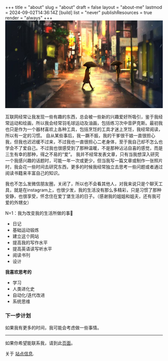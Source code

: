 +++
title = "about"
slug = "about"
draft = false
layout = "about-me"
lastmod = 2024-09-02T14:36:14Z
[build]
list = "never"
publishResources = true
render = "always"
+++
![f](/head-1.jpg "This is a sample image.")

互联网经常让我发现一些有趣的东西，总会被一些新的兴趣爱好所吸引，鉴于我经常运动和绘画，所以我会经常羽毛球运动及油画，包括练习次中音萨克斯。最初我也只是作为一个器材喜欢上各种工具，包括烹饪的工具才迷上烹饪，我经常阅读，所以有一定的习惯。
自从某些事后，我一蹶不振，我的干爹很干娘一直很担心我，但我也迟迟缓不过来，不过我也一直很担心二老身体，至于我自己却不怎么也学会不了爱自己。不过我也很感受到了那种温暖，不是那种沾沾自喜的感觉，而是三生有幸的那种，得之不易的“爱”。
我并不经常发表文章，只有当我想深入研究一个我感兴趣的话题时，可能一年一次或更少，但当我写一篇文章或制作一张照片时，我会花一些时间去研究东西，更多的时候我经常独立去思考一些问题或者通过阅读书籍来丰富自己的知识。

我也不怎么发微信朋友圈，关闭了，所以也不会看其他人，对我来说只是个聊天工具，就是在instagram上，也很少发，我的生活没有那么多精彩，只是习惯了那种安静，也很享受，怀念住在爱丁堡生活的日子。（感谢我的姐姐和姐夫，还有我可爱的外甥女）

N=1：我为改变我的生活所做的事🙈

 * 日记
 * 基础运动锻炼
 * 建立这个网站
 * 提高我的写作水平
 * 提高英语读写听水平
 * 阅读书刊
 * 设计

 **我喜欢思考的**

 * 学习
 * 人类进化史
 * 自动化/迭代改进
 * 系统思维
  
  
<h3>下一步计划</h3>
<p class="sublarge">如果我有更多的时间，我可能会考虑做一些事情。</p>

<hr />

如果你希望能联系我，请到此[页面](/contact)。

关于 [站点信息](/about-this-website/).